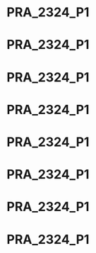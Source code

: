 # PRA_2324_P1
# PRA_2324_P1
# PRA_2324_P1
# PRA_2324_P1
# PRA_2324_P1
# PRA_2324_P1
# PRA_2324_P1
# PRA_2324_P1
